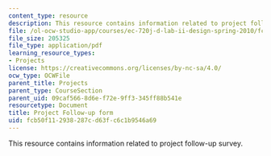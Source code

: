 ```yaml
---
content_type: resource
description: This resource contains information related to project follow-up survey.
file: /ol-ocw-studio-app/courses/ec-720j-d-lab-ii-design-spring-2010/fcb50f112938287cd63fc6c1b9546a69_MITEC_720JS10_proj_folwup.pdf
file_size: 205325
file_type: application/pdf
learning_resource_types:
- Projects
license: https://creativecommons.org/licenses/by-nc-sa/4.0/
ocw_type: OCWFile
parent_title: Projects
parent_type: CourseSection
parent_uid: 09caf566-8d6e-f72e-9ff3-345ff88b541e
resourcetype: Document
title: Project Follow-up form
uid: fcb50f11-2938-287c-d63f-c6c1b9546a69
---
```

This resource contains information related to project follow-up survey.